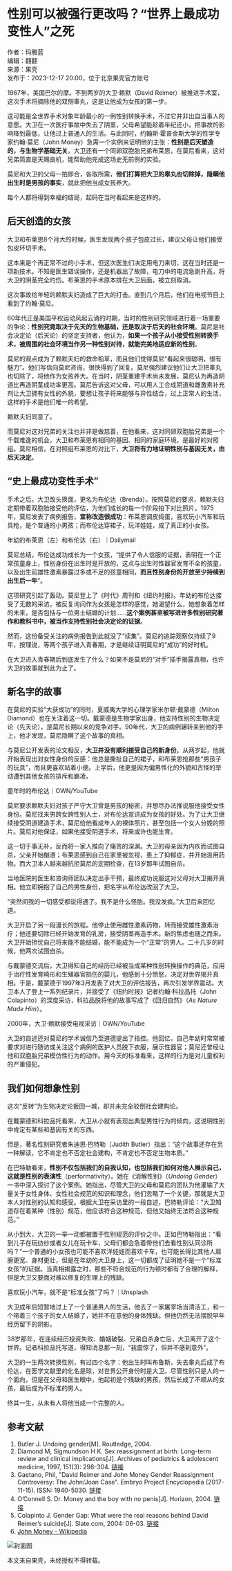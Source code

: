 # 性别可以被强行更改吗？“世界上最成功变性人”之死

作者：玛雅蓝  
编辑：翻翻  
来源：果壳  
发布于：2023-12-17 20:00，位于北京果壳官方账号  

1967年，美国巴尔的摩。不到两岁的大卫·赖默（David Reimer）被推进手术室，这次手术将摘除他的双侧睾丸，这是让他成为女孩的第一步。

这可能是全世界手术对象年龄最小的一例性别转换手术，不过它并非出自当事人的意愿。大卫在一次医疗事故中失去了阴茎，父母希望能趁着年纪还小，把事故的影响降到最低，让他过上普通人的生活。与此同时，约翰斯·霍普金斯大学的性学专家约翰·莫尼（John Money）急需一个实例来证明他的主张：**性别是后天塑造的，与生物学基础无关**。大卫还有一个同卵双胞胎兄弟布莱恩，在莫尼看来，这对兄弟简直是天赐良机，能帮助他完成这场史无前例的实验。

莫尼和大卫的父母一拍即合，各取所需，**他们打算把大卫的睾丸也切除掉，隐瞒他出生时是男孩的事实**，就此把他当成女孩养大。

每个人都将得到幸福的结局，起码在当时看起来是这样的。

## 后天创造的女孩

大卫和布莱恩8个月大的时候，医生发现两个孩子包皮过长，建议父母让他们接受包皮环切手术。

这本来是个再正常不过的小手术，但这次医生们决定用电刀来切，这在当时还是一项新技术。不知是医生错误操作，还是机器出了故障，电刀中的电流急剧升高，将大卫的阴茎完全灼伤。布莱恩的手术原本排在大卫后面，被立刻取消。

这次事故给年轻的赖默夫妇造成了巨大的打击。直到几个月后，他们在电视节目上看到了约翰·莫尼。

60年代正是美国平权运动风起云涌的时期，当时的性别研究领域进行着一场重要的争论：**性别究竟取决于先天的生物基础，还是取决于后天的社会环境**。莫尼是社会决定论（后天论）的坚定支持者，他认为，**如果一个孩子从小接受性别转换手术，被周围的社会环境当作另一种性别对待，就能完美地适应新的性别**。

莫尼的观点成为了赖默夫妇的救命稻草，而且他们觉得莫尼“看起来很聪明，很有魅力”。他们写信向莫尼咨询，很快得到了回复。莫尼强烈建议他们让大卫把睾丸也切除了，将他作为女孩养大。在当时，阴茎重建手术尚未发展，莫尼认为再造阴道比再造阴茎成功率更高。莫尼告诉这对父母，可以用人工合成阴道和雌激素补充剂让大卫拥有女性的外貌，要想让孩子将来能够与异性结合，过上正常人的生活，这样的手术是他们唯一的希望。

赖默夫妇同意了。

而莫尼对这对兄弟的关注也并非是做慈善，在他看来，这对同卵双胞胎兄弟是一个千载难逢的机会，大卫和布莱恩有相同的基因、相同的家庭环境，是最好的对照组。莫尼相信，在对照组布莱恩的对比下，**大卫将有力地证明性别与基因无关，由后天决定**。

## “史上最成功变性手术”

手术之后，大卫改头换面，更名为布伦达（Brenda）。按照莫尼的要求，赖默夫妇定期带着双胞胎接受他的评估，为他们成长的每一个阶段拍下对比照片。1975年，莫尼发表了病例报告，**宣称改造很成功**：布莱恩调皮捣蛋，喜欢玩小汽车和玩具枪，是个普通的小男孩；而布伦达穿裙子，玩洋娃娃，成了真正的小女孩。

年幼的布莱恩（左）和布伦达（右）｜Dailymail

莫尼总结，布伦达成功成长为一个女孩，“提供了令人信服的证据，表明在一个正常孩童身上，性别身份在出生时是开放的，这点与出生时性器官发育不全的孩童，以及出生前雄性激素暴露过多或不足的孩童相同，**而且性别身份的开放至少持续到出生后一年**”。

这项研究引起了轰动。莫尼登上了《时代》周刊和《纽约时报》。年幼的布伦达接受了无数的采访，被反复询问作为女孩是怎样的感觉，她渴望什么，她想象着怎样的未来，是否包括与一位男士结婚的计划……**这个案例甚至被写进许多性别研究著作和教科书中，被当作支持性别社会决定论的证据**。

然而，这份备受关注的病例报告到此就没了“续集”。莫尼的追踪观察仅持续了9年，按理说，等两个孩子进入青春期，才是继续证明莫尼的“成功”的好时机。

在大卫进入青春期后到底发生了什么？如果不是莫尼的“对手”插手揭露真相，也许大卫的故事就到此为止了。

## 新名字的故事

在莫尼的实验“大获成功”的同时，夏威夷大学的心理学家米尔顿·戴蒙德（Milton Diamond）也在关注着这一切。戴蒙德是生物学家出身，他支持性别的生物决定论（先天论），是莫尼长期以来的竞争对手。90年代，大卫的病例辗转来到他的手上，他才发现，莫尼隐瞒了这个故事的真相。

与莫尼公开发表的论文相反，**大卫并没有顺利接受自己的新身份**。从两岁起，他就开始表现出对女性身份的反感：他总是撕扯自己的裙子，和布莱恩抢那些“男孩子的玩具”，而且更喜欢站着小便。上学后，他更是因为偏男性化的外貌和古怪的举动遭到其他女孩的排斥和霸凌。

童年时的布伦达｜OWN/YouTube

莫尼要求赖默夫妇对孩子严守大卫曾是男孩的秘密，并想尽办法推说服他接受女性身份。莫尼找来男跨女跨性别人士，对布伦达宣讲成为女孩的好处。为了让大卫继续接受阴道建造手术，莫尼给他看成年人的裸体照片，甚至包括一个女人分娩的照片。莫尼对他保证，如果他接受阴道手术，将来或许也能生育。

这一切于事无补，反而将一家人推向了痛苦的深渊。大卫的母亲因为内疚而试图自杀，父亲开始酗酒；布莱恩感到自己在家里被忽视，患上了抑郁症，并开始滥用药物。而大卫本人越来越抗拒莫尼的定期检查，在13岁那年试图自杀。

当地医院的医生和咨询师团队决定出手干预，最终成功说服这对父母对大卫揭开真相。他立即拥抱了自己的男性身份，把名字从布伦达改回了大卫。

“突然间我的一切感受都说得通了。我不是什么怪胎。我没发疯。”大卫后来回忆道。

大卫开启了另一段漫长的旅程。他停止使用雌性激素药物，转而接受雄性激素治疗；他还要切除已经开始发育的乳房，接受阴茎再造手术。新的焦虑也随之而来。大卫开始担忧自己将来能不能结婚，能不能成为一个“正常”的男人。二十几岁的时候，他两次试图自杀。

与戴蒙德交流后，大卫得知自己的经历已经被当成某种性别转换操作的典范，应用于治疗性发育畸形和生殖器官损伤的婴儿，他感到十分愤怒，决定对世界揭开真相。于是，戴蒙德于1997年3月发表了对大卫的评估报告，再次引发学界震动。大卫本人了登上一系列纪录片，并接受了《纽约时报》记者约翰·科拉品托（John Colapinto）的深度采访，科拉品脱将他的故事写成了《回归自然》（*As Nature Made Him*）。

2000年，大卫·赖默接受电视采访｜OWN/YouTube

大卫的自述还对莫尼的学术诚信乃至道德提出了指控。他回忆，自己年幼时常常被要求对进行随访或关注这个病例的医护人员脱下衣服，展示性器官；莫尼还曾经让他和双胞胎兄弟模仿性行为的动作。用今天的标准看来，这样的行为是对儿童权利的严重侵犯。

## 我们如何想象性别

这次“反转”为生物决定论扳回一城，却并未完全驳倒社会建构论。

在戴蒙德和科拉品托看来，大卫从小就有表现出典型男性行为的倾向，这说明性别中肯定有某些和基因有关的东西。

但是，著名性别研究者朱迪思·巴特勒（Judith Butler）指出：“这个故事还存在另一种解读，它不肯定也不否定社会建构，不肯定也不否定生物本质。”

在巴特勒看来，**性别不仅包括我们的自我认知，也包括我们如何对他人展示自己，这就是性别的表演性**（performativity）。她在《消解性别》（*Undoing Gender*）一书中深入探讨了这个案例。她指出，尽管大卫的父母和莫尼的团队为他灌输了大量关于女性身体、女性社会规范的知识和理念，他们忽略了一个关键，那就是大卫本人对性别的认知和感受。根据大卫在采访里的一段自述，巴特勒评论：“大卫知道存在着某种（性别）规范，他应该符合这种规范，但他又始终无法符合这种规范。”

从小到大，大卫的一举一动都被置于性别规范的评价之中。正如巴特勒指出：“看到儿子在玩纺纱或者女儿在玩卡车，父母们都会急着带他们去看性别认同诊所吗？”一个普通的小女孩也可能不喜欢洋娃娃而喜欢卡车，也可能长得比其他人肩膀更宽、身材更壮，但是在年幼的大卫身上，这一切都成了证明她不是一个“标准女孩”的证据。当真相揭露之时，那些不符合规范的行为顿时都有了合理的解释，但是大卫又要面对难以修复的生理上的残缺。

喜欢玩小汽车，就不是“标准女孩”了吗？｜Unsplash

大卫成年后短暂地过上了一个普通男人的生活，他去了一家屠宰场当清洁工，和一个带着三个孩子的女人结婚了，她并不在意他的身体残缺。但他仍然无法摆脱早年经历留下的阴影。

38岁那年，在连续经历投资失败、婚姻破裂、兄弟自杀身亡后，大卫离开了这个世界。记者科拉品托写道，得知消息那一刻，“我震惊了，但并不感到意外”。

大卫的一生两次转换性别，有过四个名字：他出生时叫布鲁斯，失去睾丸后成了布伦达，在医学文献里的化名是琼，对世界公开身份时是大卫。尽管性别只是人的一个面向，但是在父母和医生眼中，他起初是个残缺的男孩，然后长成了不顺从的女孩，最后成为不标准的男人。

终其一生，从未有人将他当成一个完整的人。

## 参考文献

1. Butler J. Undoing gender[M]. Routledge, 2004.
2. Diamond M, Sigmundson H K. Sex reassignment at birth: Long-term review and clinical implications[J]. Archives of pediatrics & adolescent medicine, 1997, 151(3): 298-304. [链接](https://jamanetwork.com/journals/jamapediatrics/article-abstract/518304)
3. Gaetano, Phil, "David Reimer and John Money Gender Reassignment Controversy: The John/Joan Case". Embryo Project Encyclopedia (2017-11-15). ISSN: 1940-5030. [链接](http://embryo.asu.edu/handle/10776/13009)
4. O’Connell S. Dr. Money and the boy with no penis[J]. Horizon, 2004. [链接](https://www.bbc.co.uk/sn/tvradio/programmes/horizon/dr_money_prog_summary.shtml)
5. Colapinto J. Gender Gap: What were the real reasons behind David Reimer’s suicide[J]. Slate.com, 2004: 06-03. [链接](https://slate.com/technology/2004/06/why-did-david-reimer-commit-suicide.html)
6. [John Money - Wikipedia](https://en.wikipedia.org/wiki/John_Money)

![封面图](https://inews.gtimg.com/om_bt/O0RZmKeF6h1UgBEwk-QwT5sdNQHN9OBPNtqt0UtmKSPOgAA/641)

本文来自果壳，未经授权不得转载。
<!-- tcd_original_link https://new.qq.com/rain/a/20231217A0632400 -->
